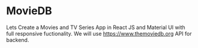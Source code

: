 # MovieDB

Lets Create a Movies and TV Series App in React JS and Material UI with full responsive fuctionality. We will use https://www.themoviedb.org API for backend.
